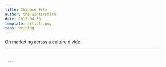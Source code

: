 ```yaml
---
title: Chinese Film
author: the-wintersmith
date: 2013-04-30
template: article.pug
tags: writing
---
```


On marketing across a culture divide.

---

<div class="pdfEmbed" id="lettertochinesefilmbureau"></div><br>
&nbsp;
---